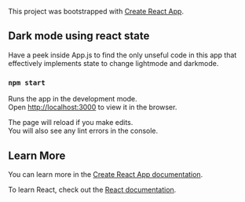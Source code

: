 This project was bootstrapped with [Create React App](https://github.com/facebook/create-react-app).

## Dark mode using react state

Have a peek inside App.js to find the only unseful code in this app that effectively implements state to change lightmode and darkmode.

### `npm start`

Runs the app in the development mode.<br />
Open [http://localhost:3000](http://localhost:3000) to view it in the browser.

The page will reload if you make edits.<br />
You will also see any lint errors in the console.

## Learn More

You can learn more in the [Create React App documentation](https://facebook.github.io/create-react-app/docs/getting-started).

To learn React, check out the [React documentation](https://reactjs.org/).

